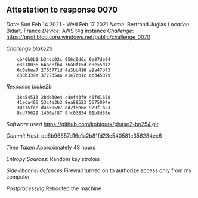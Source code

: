 ## Attestation to response 0070

_Date_: Sun Feb 14 2021 - Wed Feb 17 2021
_Name_: Bertrand Juglas
_Location_: Bidart, France
_Device_: AWS t4g instance
_Challenge_: https://ppot.blob.core.windows.net/public/challenge_0070

_Challenge blake2b_

```
    cb46b0b1 b34ec02c 956d0d6c 0e87de94
    e3c18036 6bad8fb4 36a0f15d d8e55d12
    6c0abea7 2763771d 4a3bb416 a9a47b73
    c30b339e 377235a6 a1e7bb1c cc345879
```

_Response blake2b_

```
    38a54513 2bde30e4 c4ef43f9 46fd1658
    41eca466 53c4a3b3 8ea88523 5675094e
    30c15fce d4550597 ad2f8b6e 929f1b23
    8cd75629 1400ef87 9fc03834 01b8d58e
```

_Software used_
https://github.com/kobigurk/phase2-bn254.git

_Commit Hash_
dd6b96657d16c1a2b81fd23e540581c356284ec6

_Time Taken_
Approximately 48 hours

_Entropy Sources_:
Random key strokes

_Side channel defences_
Firewall turned on to authorize access only from my computer

_Postprocessing_
Rebooted the machine
